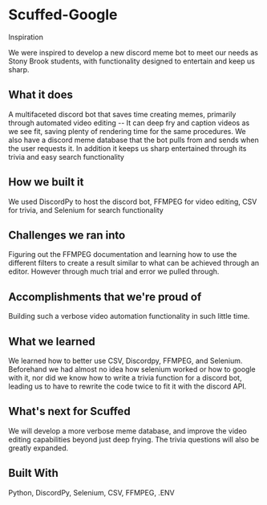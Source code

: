 # Scuffed-Google

Inspiration

We were inspired to develop a new discord meme bot to meet our needs as Stony Brook students, with functionality designed to entertain and keep us sharp.

## What it does

A multifaceted discord bot that saves time creating memes, primarily through automated video editing -- It can deep fry and caption videos as we see fit, saving plenty of rendering time for the same procedures. We also have a discord meme database that the bot pulls from and sends when the user requests it. In addition it keeps us sharp entertained through its trivia and easy search functionality

## How we built it

We used DiscordPy to host the discord bot, FFMPEG for video editing, CSV for trivia, and Selenium for search functionality

## Challenges we ran into

Figuring out the FFMPEG documentation and learning how to use the different filters to create a result similar to what can be achieved through an editor. However through much trial and error we pulled through.

## Accomplishments that we're proud of

Building such a verbose video automation functionality in such little time.

## What we learned

We learned how to better use CSV, Discordpy, FFMPEG, and Selenium. Beforehand we had almost no idea how selenium worked or how to google with it, nor did we know how to write a trivia function for a discord bot, leading us to have to rewrite the code twice to fit it with the discord API.

## What's next for Scuffed

We will develop a more verbose meme database, and improve the video editing capabilities beyond just deep frying. The trivia questions will also be greatly expanded.

## Built With

Python, DiscordPy, Selenium, CSV, FFMPEG, .ENV
